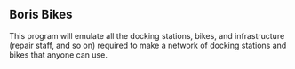 ## Boris Bikes
This program will emulate all the docking stations, bikes, and infrastructure (repair staff, and so on) required to make a network of docking stations and bikes that anyone can use.
